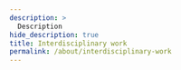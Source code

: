 ```yaml
---
description: >
  Description
hide_description: true
title: Interdisciplinary work
permalink: /about/interdisciplinary-work
---
```

 